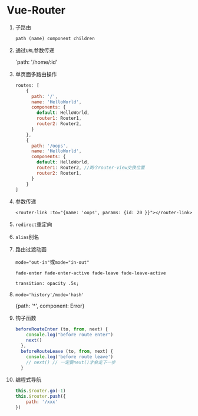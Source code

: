 # Vue-Router

1. 子路由

   `path (name) component children`

2. 通过`URL`参数传递

   `path: '/home/:id'

3. 单页面多路由操作

   ```javascript
   routes: [
       {
         path: '/',
         name: 'HelloWorld',
         components: {
           default: HelloWorld,
           router1: Router1,
           router2: Router2,
         }
       },
       {
         path: '/oops',
         name: 'HelloWorld',
         components: {
           default: HelloWorld,
           router1: Router2, //两个router-view交换位置
           router2: Router1,
         }
       }
   ]
   ```

   

4. 参数传递

   `<router-link :to="{name: 'oops', params: {id: 20 }}"></router-link>`

5. `redirect`重定向

6. `alias`别名

7. 路由过渡动画

   `mode="out-in"`或`mode="in-out"`

   `fade-enter fade-enter-active fade-leave fade-leave-active`

   `transition: opacity .5s;` 

8. `mode='history'/mode='hash'`

   {path: '*', component: Error}

9. 钩子函数

   ```javascript
   beforeRouteEnter (to, from, next) {
       console.log("before route enter")
       next()
     },
     beforeRouteLeave (to, from, next) {
       console.log('before route leave')
       // next() // 一定要next()才会走下一步
     }
   ```

10. 编程式导航

    ```javascript
    this.$router.go(-1)
    this.$router.push({
        path: '/xxx'
    })
    ```

    